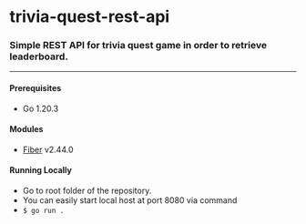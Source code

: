 ﻿# trivia-quest-rest-api
### Simple REST API for trivia quest game in order to retrieve leaderboard.
----

#### Prerequisites
- Go 1.20.3

#### Modules
- [Fiber](github.com/gofiber/fiber) v2.44.0

#### Running Locally
- Go to root folder of the repository.
- You can easily start local host at port 8080 via command
- `$ go run .`

